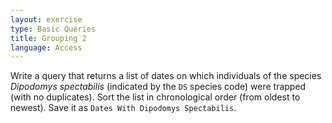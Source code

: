 ```yaml
---
layout: exercise
type: Basic Queries
title: Grouping 2
language: Access
---
```


Write a query that returns a list of dates on which individuals of the
species *Dipodomys spectabilis* (indicated by the `DS` species code) were
trapped (with no duplicates). Sort the list in chronological order (from
oldest to newest). Save it as `Dates With Dipodomys Spectabilis`.
